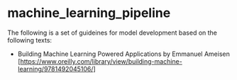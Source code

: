 # machine_learning_pipeline

The following is a set of guideines for model development based on the following texts:
* Building Machine Learning Powered Applications by Emmanuel Ameisen [https://www.oreilly.com/library/view/building-machine-learning/9781492045106/]
